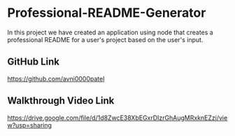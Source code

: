 # Professional-README-Generator
In this project we have created an application using node that creates a professional README for a user's project based on the user's input.
## GitHub Link
https://github.com/avni0000patel
## Walkthrough Video Link
https://drive.google.com/file/d/1d8ZwcE38XbEGxrDIzrGhAugMRxknEZzj/view?usp=sharing
